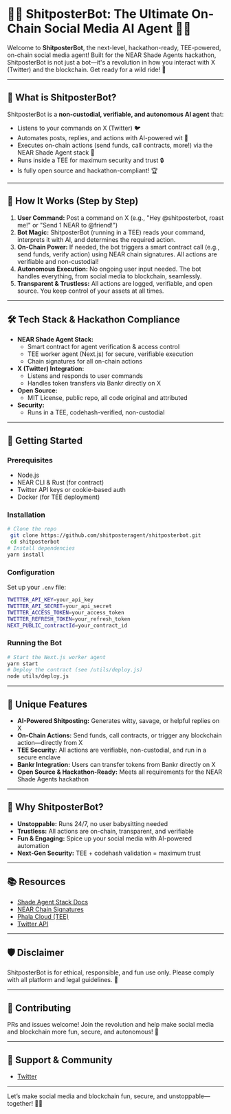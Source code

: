 # 🤖💥 ShitposterBot: The Ultimate On-Chain Social Media AI Agent 🚀🔥

Welcome to **ShitposterBot**, the next-level, hackathon-ready, TEE-powered, on-chain social media agent! Built for the NEAR Shade Agents hackathon, ShitposterBot is not just a bot—it's a revolution in how you interact with X (Twitter) and the blockchain. Get ready for a wild ride! 🎢

---

## 🌟 What is ShitposterBot?

ShitposterBot is a **non-custodial, verifiable, and autonomous AI agent** that:
- Listens to your commands on X (Twitter) 🐦
- Automates posts, replies, and actions with AI-powered wit 🤖
- Executes on-chain actions (send funds, call contracts, more!) via the NEAR Shade Agent stack 💸
- Runs inside a TEE for maximum security and trust 🔒
- Is fully open source and hackathon-compliant! 🏆

---

## 🏁 How It Works (Step by Step)

1. **User Command:** Post a command on X (e.g., "Hey @shitposterbot, roast me!" or "Send 1 NEAR to @friend!")
2. **Bot Magic:** ShitposterBot (running in a TEE) reads your command, interprets it with AI, and determines the required action.
3. **On-Chain Power:** If needed, the bot triggers a smart contract call (e.g., send funds, verify action) using NEAR chain signatures. All actions are verifiable and non-custodial!
4. **Autonomous Execution:** No ongoing user input needed. The bot handles everything, from social media to blockchain, seamlessly.
5. **Transparent & Trustless:** All actions are logged, verifiable, and open source. You keep control of your assets at all times.

---

## 🛠️ Tech Stack & Hackathon Compliance

- **NEAR Shade Agent Stack:**
  - Smart contract for agent verification & access control
  - TEE worker agent (Next.js) for secure, verifiable execution
  - Chain signatures for all on-chain actions
- **X (Twitter) Integration:**
  - Listens and responds to user commands
  - Handles token transfers via Bankr directly on X
- **Open Source:**
  - MIT License, public repo, all code original and attributed
- **Security:**
  - Runs in a TEE, codehash-verified, non-custodial

---

## 🚀 Getting Started

### Prerequisites
- Node.js
- NEAR CLI & Rust (for contract)
- Twitter API keys or cookie-based auth
- Docker (for TEE deployment)

### Installation
```bash
# Clone the repo
 git clone https://github.com/shitposteragent/shitposterbot.git
 cd shitposterbot
# Install dependencies
yarn install
```

### Configuration
Set up your `.env` file:
```bash
TWITTER_API_KEY=your_api_key
TWITTER_API_SECRET=your_api_secret
TWITTER_ACCESS_TOKEN=your_access_token
TWITTER_REFRESH_TOKEN=your_refresh_token
NEXT_PUBLIC_contractId=your_contract_id
```

### Running the Bot
```bash
# Start the Next.js worker agent
yarn start
# Deploy the contract (see /utils/deploy.js)
node utils/deploy.js
```

---

## 🧠 Unique Features
- **AI-Powered Shitposting:** Generates witty, savage, or helpful replies on X
- **On-Chain Actions:** Send funds, call contracts, or trigger any blockchain action—directly from X
- **TEE Security:** All actions are verifiable, non-custodial, and run in a secure enclave
- **Bankr Integration:** Users can transfer tokens from Bankr directly on X
- **Open Source & Hackathon-Ready:** Meets all requirements for the NEAR Shade Agents hackathon

---

## 🎉 Why ShitposterBot?
- **Unstoppable:** Runs 24/7, no user babysitting needed
- **Trustless:** All actions are on-chain, transparent, and verifiable
- **Fun & Engaging:** Spice up your social media with AI-powered automation
- **Next-Gen Security:** TEE + codehash validation = maximum trust

---

## 📚 Resources
- [Shade Agent Stack Docs](https://github.com/NearDeFi/shade-agent-js/)
- [NEAR Chain Signatures](https://docs.near.org/concepts/abstraction/chain-signatures)
- [Phala Cloud (TEE)](https://phala.network/)
- [Twitter API](https://developer.twitter.com/en/docs/twitter-api)

---

## 🛡️ Disclaimer
ShitposterBot is for ethical, responsible, and fun use only. Please comply with all platform and legal guidelines. 🚨

---

## 🤝 Contributing
PRs and issues welcome! Join the revolution and help make social media and blockchain more fun, secure, and autonomous! 💪

---

## 💬 Support & Community
- [Twitter](https://x.com/shitposteragent)

---

Let’s make social media and blockchain fun, secure, and unstoppable—together! 🎉🔥
